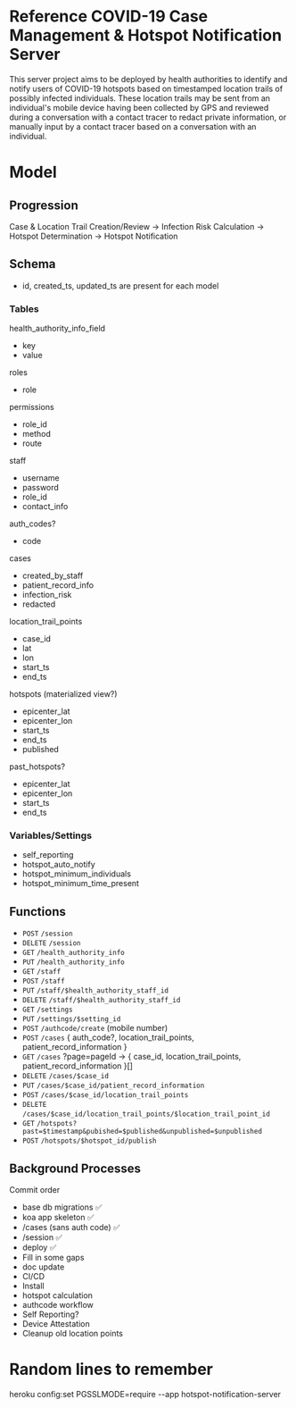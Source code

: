 # Reference COVID-19 Case Management & Hotspot Notification Server

This server project aims to be deployed by health authorities to identify and notify users of COVID-19 hotspots based on timestamped location trails of possibly infected individuals. These location trails may be sent from an individual's mobile device having been collected by GPS and reviewed during a conversation with a contact tracer to redact private information, or manually input by a contact tracer based on a conversation with an individual.

# Model

## Progression

Case & Location Trail Creation/Review -> Infection Risk Calculation -> Hotspot Determination -> Hotspot Notification

## Schema

- id, created_ts, updated_ts are present for each model

### Tables

health_authority_info_field
  - key
  - value

roles
  - role

permissions
  - role_id
  - method
  - route

staff
  - username
  - password
  - role_id
  - contact_info

auth_codes?
  - code

cases
  - created_by_staff
  - patient_record_info
  - infection_risk
  - redacted

location_trail_points
  - case_id
  - lat
  - lon
  - start_ts
  - end_ts

hotspots (materialized view?)
  - epicenter_lat
  - epicenter_lon
  - start_ts
  - end_ts
  - published

past_hotspots?
  - epicenter_lat
  - epicenter_lon
  - start_ts
  - end_ts

### Variables/Settings

<!-- - require_auth_code_before -->
- self_reporting
- hotspot_auto_notify
- hotspot_minimum_individuals
- hotspot_minimum_time_present


## Functions

- `POST`   `/session`
- `DELETE` `/session`
- `GET`    `/health_authority_info`
- `PUT`    `/health_authority_info`
- `GET`    `/staff`
- `POST`   `/staff`
- `PUT`    `/staff/$health_authority_staff_id`
- `DELETE` `/staff/$health_authority_staff_id`
- `GET`    `/settings`
- `PUT`    `/settings/$setting_id`
- `POST`   `/authcode/create` (mobile number)
- `POST`   `/cases` { auth_code?, location_trail_points, patient_record_information }
- `GET`    `/cases` ?page=pageId -> { case_id, location_trail_points, patient_record_information }[]
- `DELETE` `/cases/$case_id`
- `PUT`    `/cases/$case_id/patient_record_information`
- `POST`   `/cases/$case_id/location_trail_points`
- `DELETE` `/cases/$case_id/location_trail_points/$location_trail_point_id`
- `GET`    `/hotspots?past=$timestamp&pubished=$published&unpublished=$unpublished`
- `POST`   `/hotspots/$hotspot_id/publish`


## Background Processes

<!-- Cleanup old location points? -->

Commit order
- base db migrations ✅
- koa app skeleton  ✅
- /cases (sans auth code) ✅
- /session ✅
- deploy ✅
- Fill in some gaps
- doc update
- CI/CD
- Install
- hotspot calculation
- authcode workflow
- Self Reporting?
- Device Attestation
- Cleanup old location points




# Random lines to remember

heroku config:set PGSSLMODE=require --app hotspot-notification-server